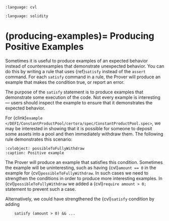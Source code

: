 ```{role} cvl(code)
:language: cvl
```

```{role} solidity(code)
:language: solidity
```


(producing-examples)=
Producing Positive Examples
===========================

Sometimes it is useful to produce examples of an expected behavior instead of
counterexamples that demonstrate unexpected behavior.  You can do this by
writing a rule that uses {ref}`satisfy` instead of the `assert` command.  For
each `satisfy` command in a rule, the Prover will produce an example that makes
the condition true, or report an error.

The purpose of the `satisfy` statement is to produce examples that demonstrate
some execution of the code.  Not every example is interesting &mdash; users
should inspect the example to ensure that it demonstrates the expected
behavior.

For {clink}`example </DEFI/ConstantProductPool/certora/spec/ConstantProductPool.spec>`,
we may be interested in showing that it is
possible for someone to deposit some assets into a pool and then immediately
withdraw them.  The following rule demonstrates this scenario:

```{cvlinclude} /Examples/DEFI/ConstantProductPool/certora/spec/ConstantProductPool.spec
:cvlobject: possibleToFullyWithdraw
:caption: Positive example
```

The Prover will produce an example that satisfies this condition.
Sometimes the example will be uninteresting, such as having
{cvl}`amount == 0` in the example for {cvl}`possibleToFullyWithdraw`.
In such cases we need to strengthen the conditions in order
to produce more interesting examples.
In {cvl}`possibleToFullyWithdraw` we added a
{cvl}`require amount > 0;` statement to prevent such a case.

Alternatively, we could have strengthened the {cvl}`satisfy`
condition by adding

```cvl
    satisfy (amount > 0) && ...
```
